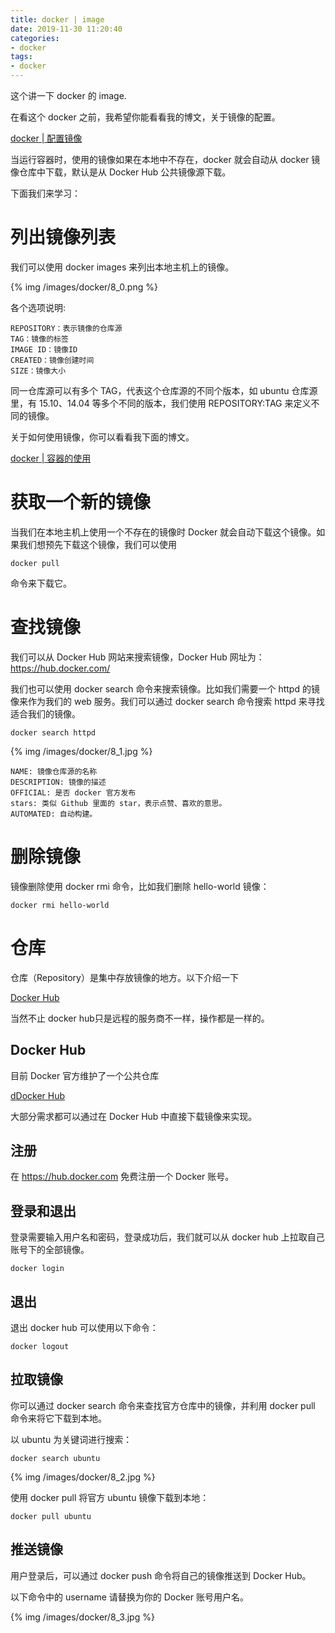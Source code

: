 ```yaml
---
title: docker | image
date: 2019-11-30 11:20:40
categories:
- docker
tags:
- docker
---
```

这个讲一下 docker 的 image.

<!--more-->

在看这个 docker 之前，我希望你能看看我的博文，关于镜像的配置。

[docker | 配置镜像](https://benpaodewoniu.github.io/2019/11/30/docker2/)

当运行容器时，使用的镜像如果在本地中不存在，docker 就会自动从 docker 镜像仓库中下载，默认是从 Docker Hub 公共镜像源下载。

下面我们来学习：

# 列出镜像列表

我们可以使用 docker images 来列出本地主机上的镜像。

{% img /images/docker/8_0.png %}

各个选项说明:

	REPOSITORY：表示镜像的仓库源
	TAG：镜像的标签
	IMAGE ID：镜像ID
	CREATED：镜像创建时间
	SIZE：镜像大小

同一仓库源可以有多个 TAG，代表这个仓库源的不同个版本，如 ubuntu 仓库源里，有 15.10、14.04 等多个不同的版本，我们使用 REPOSITORY:TAG 来定义不同的镜像。

关于如何使用镜像，你可以看看我下面的博文。

[docker | 容器的使用](https://benpaodewoniu.github.io/2019/12/01/docker7/)

# 获取一个新的镜像

当我们在本地主机上使用一个不存在的镜像时 Docker 就会自动下载这个镜像。如果我们想预先下载这个镜像，我们可以使用 

	docker pull

命令来下载它。

# 查找镜像

我们可以从 Docker Hub 网站来搜索镜像，Docker Hub 网址为： https://hub.docker.com/

我们也可以使用 docker search 命令来搜索镜像。比如我们需要一个 httpd 的镜像来作为我们的 web 服务。我们可以通过 docker search 命令搜索 httpd 来寻找适合我们的镜像。

	docker search httpd

{% img /images/docker/8_1.jpg %}

	NAME: 镜像仓库源的名称
	DESCRIPTION: 镜像的描述
	OFFICIAL: 是否 docker 官方发布
	stars: 类似 Github 里面的 star，表示点赞、喜欢的意思。
	AUTOMATED: 自动构建。

# 删除镜像

镜像删除使用 docker rmi 命令，比如我们删除 hello-world 镜像：

	docker rmi hello-world

# 仓库

仓库（Repository）是集中存放镜像的地方。以下介绍一下

[Docker Hub](https://hub.docker.com/)

当然不止 docker hub只是远程的服务商不一样，操作都是一样的。

## Docker Hub

目前 Docker 官方维护了一个公共仓库 

[dDocker Hub](https://hub.docker.com/)

大部分需求都可以通过在 Docker Hub 中直接下载镜像来实现。

## 注册

在 https://hub.docker.com 免费注册一个 Docker 账号。

## 登录和退出

登录需要输入用户名和密码，登录成功后，我们就可以从 docker hub 上拉取自己账号下的全部镜像。

	docker login

## 退出

退出 docker hub 可以使用以下命令：

	docker logout

## 拉取镜像

你可以通过 docker search 命令来查找官方仓库中的镜像，并利用 docker pull 命令来将它下载到本地。

以 ubuntu 为关键词进行搜索：

	docker search ubuntu

{% img /images/docker/8_2.jpg %}

使用 docker pull 将官方 ubuntu 镜像下载到本地：

	docker pull ubuntu

## 推送镜像

用户登录后，可以通过 docker push 命令将自己的镜像推送到 Docker Hub。

以下命令中的 username 请替换为你的 Docker 账号用户名。

{% img /images/docker/8_3.jpg %}
